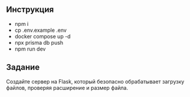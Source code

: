 ##  Инструкция
- npm i
- cp .env.example .env
- docker compose up -d
- npx prisma db push
- npm run dev

##  Задание
Создайте сервер на Flask, который безопасно обрабатывает загрузку файлов, проверяя расширение и размер файла.